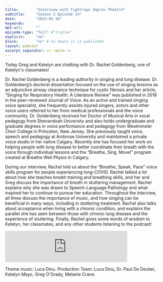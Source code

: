 ```yaml
---
title:        "Interview with Tightrope Improv Theatre"
subtitle:     "Season 2 Episode 14"
date:         "2022-01-16"
keywords:
mp3-url:      ""
episode-type: "full" #"trailer"
explicit:     "no"
block:        "no" # no means it is published
layout: podcast
excerpt_separator: <!--more-->
---
```

Today Greg and Katelyn are chatting with Dr. Rachel Goldenberg, one of Katelyn's classmates!

Dr. Rachel Goldenberg is a leading authority in singing and lung disease. Dr. Goldenberg’s doctoral dissertation focused on the use of singing lessons as an adjunctive airway clearance technique for cystic fibrosis and her article, “Singing for Respiratory Health: A Literature Review” was published in 2018 in the peer-reviewed Journal of Voice. As an active and trained singing voice specialist, she frequently assists injured singers, actors and other voice users referred to her from medical professionals and the voice community. Dr. Goldenberg received her Doctor of Musical Arts in vocal pedagogy from Shenandoah University and also holds undergraduate and graduate degrees in voice performance and pedagogy from Westminster Choir College in Princeton, New Jersey. She previously taught voice, speech and pedagogy at Ambrose University and maintained a private voice studio in her native Calgary. Recently she has focused her work on helping people with lung disease to better coordinate their breath with the voice through individual lessons and the “Breathe, Sing, Move!” program created at Breathe Well Physio in Calgary.  

During our interview, Rachel told us about the “Breathe, Speak, Pace” voice skills program for people experiencing long-COVID. Rachel talked a lot about how she teaches breath training and breathing skills, and her and Greg discuss the importance of breath in stuttering management. Rachel explains why she was drawn to Speech-Language Pathology and what inspired her to continue to pursue her education. Throughout the interview, all three discuss the importance of music, and how singing can be beneficial in many ways, including in stuttering treatment. Rachel also talks about acceptance when living with a chronic condition, and explains the parallel she has seen between those with chronic lung disease and the experience of stuttering. Finally, Rachel gives some words of wisdom to Katelyn, her classmates, and any other students listening to the podcast!

<iframe src="https://anchor.fm/katelyn-mayo/embed/episodes/Interview-with-Dr--Rachel-Goldenberg-e1d15j3/a-a78cde8" height="102px" width="400px" frameborder="0" scrolling="no"></iframe>

Theme music: Luca Dinu. Production Team: Luca Dinu, Dr. Paul De Decker, Katelyn Mayo, Greg O'Grady, Melanie Crane.
